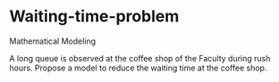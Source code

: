 # Waiting-time-problem
Mathematical Modeling


A long queue is observed at the coffee shop of the Faculty during rush hours. Propose a model to reduce the waiting time at the coffee shop.
